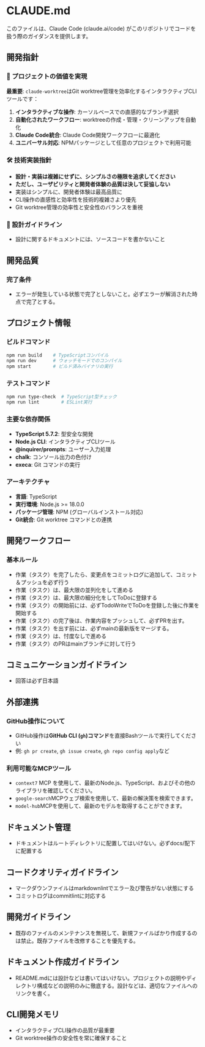 # CLAUDE.md

このファイルは、Claude Code (claude.ai/code) がこのリポジトリでコードを扱う際のガイダンスを提供します。

## 開発指針

### 🎯 プロジェクトの価値を実現

**最重要**: `claude-worktree`はGit worktree管理を効率化するインタラクティブCLIツールです：

1. **インタラクティブな操作**: カーソルベースでの直感的なブランチ選択
2. **自動化されたワークフロー**: worktreeの作成・管理・クリーンアップを自動化
3. **Claude Code統合**: Claude Code開発ワークフローに最適化
4. **ユニバーサル対応**: NPMパッケージとして任意のプロジェクトで利用可能

### 🛠️ 技術実装指針

- **設計・実装は複雑にせずに、シンプルさの極限を追求してください**
- **ただし、ユーザビリティと開発者体験の品質は決して妥協しない**
- 実装はシンプルに、開発者体験は最高品質に
- CLI操作の直感性と効率性を技術的複雑さより優先
- Git worktree管理の効率性と安全性のバランスを重視

### 📝 設計ガイドライン

- 設計に関するドキュメントには、ソースコードを書かないこと

## 開発品質

### 完了条件

- エラーが発生している状態で完了としないこと。必ずエラーが解消された時点で完了とする。

## プロジェクト情報

### ビルドコマンド

```bash
npm run build    # TypeScriptコンパイル
npm run dev      # ウォッチモードでのコンパイル
npm start        # ビルド済みバイナリの実行
```

### テストコマンド

```bash
npm run type-check  # TypeScript型チェック
npm run lint        # ESLint実行
```

### 主要な依存関係

- **TypeScript 5.7.2**: 型安全な開発
- **Node.js CLI**: インタラクティブCLIツール
- **@inquirer/prompts**: ユーザー入力処理
- **chalk**: コンソール出力の色付け
- **execa**: Git コマンドの実行

### アーキテクチャ

- **言語**: TypeScript
- **実行環境**: Node.js >= 18.0.0
- **パッケージ管理**: NPM (グローバルインストール対応)
- **Git統合**: Git worktree コマンドとの連携

## 開発ワークフロー

### 基本ルール

- 作業（タスク）を完了したら、変更点をコミットログに追加して、コミット＆プッシュを必ず行う
- 作業（タスク）は、最大限の並列化をして進める
- 作業（タスク）は、最大限の細分化をしてToDoに登録する
- 作業（タスク）の開始前には、必ずTodoWriteでToDoを登録した後に作業を開始する
- 作業（タスク）の完了後は、作業内容をプッシュして、必ずPRを出す。
- 作業（タスク）を出す前には、必ずmainの最新版をマージする。
- 作業（タスク）は、忖度なしで進める
- 作業（タスク）のPRはmainブランチに対して行う

## コミュニケーションガイドライン

- 回答は必ず日本語

## 外部連携

### GitHub操作について
- GitHub操作は**GitHub CLI (`gh`)コマンド**を直接Bashツールで実行してください
- 例: `gh pr create`, `gh issue create`, `gh repo config apply`など

### 利用可能なMCPツール
- `context7` MCP を使用して、最新のNode.js、TypeScript、およびその他のライブラリを確認してください。
- `google-search`MCPウェブ検索を使用して、最新の解決策を検索できます。
- `model-hub`MCPを使用して、最新のモデルを取得することができます。

## ドキュメント管理

- ドキュメントはルートディレクトリに配置してはいけない。必ずdocs/配下に配置する

## コードクオリティガイドライン

- マークダウンファイルはmarkdownlintでエラー及び警告がない状態にする
- コミットログはcommitlintに対応する

## 開発ガイドライン

- 既存のファイルのメンテナンスを無視して、新規ファイルばかり作成するのは禁止。既存ファイルを改修することを優先する。

## ドキュメント作成ガイドライン

- README.mdには設計などは書いてはいけない。プロジェクトの説明やディレクトリ構成などの説明のみに徹底する。設計などは、適切なファイルへのリンクを書く。

## CLI開発メモリ

- インタラクティブCLI操作の品質が最重要
- Git worktree操作の安全性を常に確保すること